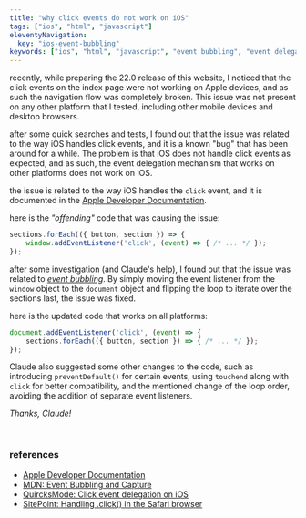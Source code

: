 ```yaml
---
title: "why click events do not work on iOS"
tags: ["ios", "html", "javascript"]
eleventyNavigation:
  key: "ios-event-bubbling"
keywords: ["ios", "html", "javascript", "event bubbling", "event delegation", "event propagation", "event handling"]
---
```


recently, while preparing the 22.0 release of this website, I noticed that the
click events on the index page were not working on Apple devices, and as
such the navigation flow was completely broken. This issue was not present on
any other platform that I tested, including other mobile devices and desktop
browsers.

after some quick searches and tests, I found out that the issue was related to
the way iOS handles click events, and it is a known "bug" that has been around
for a while. The problem is that iOS does not handle click events as expected,
and as such, the event delegation mechanism that works on other platforms does
not work on iOS.

the issue is related to the way iOS handles the `click` event, and it is
documented in the [Apple Developer Documentation](https://developer.apple.com/library/archive/documentation/AppleApplications/Reference/SafariWebContent/HandlingEvents/HandlingEvents.html).

here is the *"offending"* code that was causing the issue:

```javascript
sections.forEach(({ button, section }) => {
    window.addEventListener('click', (event) => { /* ... */ });
});
```

after some investigation (and Claude's help), I found out that the issue was
related to [*event bubbling*](https://developer.mozilla.org/en-US/docs/Learn/JavaScript/Building_blocks/Events#event_bubbling_and_capture). By simply moving the event listener from the
`window` object to the `document` object and flipping the loop to iterate over
the sections last, the issue was fixed.

here is the updated code that works on all platforms:

```javascript
document.addEventListener('click', (event) => {
    sections.forEach(({ button, section }) => { /* ... */ });
});
```

Claude also suggested some other changes to the code, such as introducing
`preventDefault()` for certain events, using `touchend` along with `click` for
better compatibility, and the mentioned change of the loop order, avoiding the
addition of separate event listeners.

*Thanks, Claude!*

<br>

### references

- [Apple Developer Documentation](https://developer.apple.com/library/archive/documentation/AppleApplications/Reference/SafariWebContent/HandlingEvents/HandlingEvents.html)
- [MDN: Event Bubbling and Capture](https://developer.mozilla.org/en-US/docs/Learn/JavaScript/Building_blocks/Events#event_bubbling_and_capture)
- [QuircksMode: Click event delegation on iOS](https://www.quirksmode.org/blog/archives/2010/09/click_event_delegation.html)
- [SitePoint: Handling .click() in the Safari browser](https://www.sitepoint.com/community/t/handling-click-in-the-safari-browser/417837)
